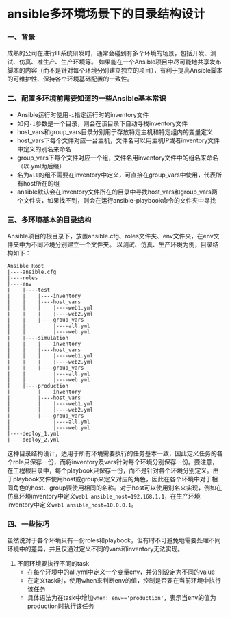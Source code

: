 ansible多环境场景下的目录结构设计
===

### 一、背景

成熟的公司在进行IT系统研发时，通常会碰到有多个环境的场景，包括开发、测试、仿真、准生产、生产环境等。
如果能在一个Ansible项目中尽可能地共享发布脚本的内容（而不是针对每个环境分别建立独立的项目），有利于提高Ansible脚本的可维护性、保持各个环境基础配置的一致性。

### 二、配置多环境前需要知道的一些Ansible基本常识

* Ansible运行时使用`-i`指定运行时的inventory文件
* 如何`-i`参数是一个目录，则会在该目录下自动寻找inventory文件
* host_vars和group_vars目录分别用于存放特定主机和特定组内的变量定义
* host_vars下每个文件对应一台主机，文件名可以用主机IP或者inventory文件中定义的别名来命名
* group_vars下每个文件对应一个组，文件名用inventory文件中的组名来命名（以.yml为后缀）
* 名为`all`的组不需要在inventory中定义，可直接在group_vars中使用，代表所有host所在的组
* ansible默认会在inventory文件所在的目录中寻找host_vars和group_vars两个文件夹，如果找不到，则会在运行ansible-playbook命令的文件夹中寻找

### 三、多环境基本的目录结构

Ansible项目的根目录下，放置ansible.cfg、roles文件夹、env文件夹，在env文件夹中为不同环境分别建立一个文件夹。
以测试、仿真、生产环境为例，目录结构如下：
```
Ansible Root
|----ansible.cfg
|----roles
|----env
|    |----test
|    |    |----inventory
|    |    |----host_vars
|    |    |    |----web1.yml
|    |    |    |----web2.yml
|    |    |----group_vars
|    |         |----all.yml
|    |         |----web.yml
|    |----simulation
|    |    |----inventory
|    |    |----host_vars
|    |    |    |----web1.yml
|    |    |    |----web2.yml
|    |    |----group_vars
|    |         |----all.yml
|    |         |----web.yml
|    |----production
|         |----inventory
|         |----host_vars
|         |    |----web1.yml
|         |    |----web2.yml
|         |----group_vars
|              |----all.yml
|              |----web.yml
|----deploy_1.yml
|----deploy_2.yml
```
这种目录结构设计，适用于所有环境需要执行的任务基本一致，因此定义任务的各个role只保存一份，而将inventory及vars针对每个环境分别保存一份。要注意，在工程根目录中，每个playbook只保存一份，而不是针对各个环境分别定义。由于playbook文件使用host或group来定义对应的角色，因此在各个环境中对于相同角色的host、group要使用相同的名称。对于host可以使用别名来实现，例如在仿真环境inventory中定义`web1 ansible_host=192.168.1.1`，在生产环境inventory中定义`web1 ansible_host=10.0.0.1`。

### 四、一些技巧
虽然说对于各个环境只有一份roles和playbook，但有时不可避免地需要处理不同环境中的差异，并且仅通过定义不同的vars和inventory无法实现。
1. 不同环境要执行不同的task
    * 在每个环境中的all.yml中定义一个变量env，并分别设定为不同的value
    * 在定义task时，使用when来判断env的值，控制是否要在当前环境中执行该任务
    * 具体语法为在task中增加`when: env=='production'`，表示当env的值为production时执行该任务
